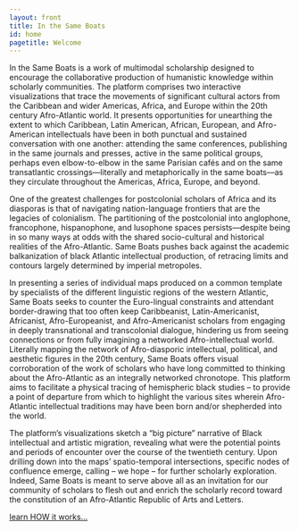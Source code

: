 ```yaml
---
layout: front
title: In the Same Boats
id: home
pagetitle: Welcome
---
```


In the Same Boats is a work of multimodal scholarship designed to encourage the collaborative production of humanistic knowledge within scholarly communities. The platform comprises two interactive visualizations that trace the movements of significant cultural actors from the Caribbean and wider Americas, Africa, and Europe within the 20th century Afro-Atlantic world. It presents opportunities for unearthing the extent to which Caribbean, Latin American, African, European, and Afro-American intellectuals have been in both punctual and sustained conversation with one another: attending the same conferences, publishing in the same journals and presses, active in the same political groups, perhaps even elbow-to-elbow in the same Parisian cafés and on the same transatlantic crossings––literally and metaphorically in the same boats––as they circulate throughout the Americas, Africa, Europe, and beyond.

One of the greatest challenges for postcolonial scholars of Africa and its diasporas is that of navigating nation-language frontiers that are the legacies of colonialism. The partitioning of the postcolonial into anglophone, francophone, hispanophone, and lusophone spaces persists—despite being in so many ways at odds with the shared socio-cultural and historical realities of the Afro-Atlantic. Same Boats pushes back against the academic balkanization of black Atlantic intellectual production, of retracing limits and contours largely determined by imperial metropoles.

In presenting a series of individual maps produced on a common template by specialists of the different linguistic regions of the western Atlantic, Same Boats seeks to counter the Euro-lingual constraints and attendant border-drawing that too often keep Caribbeanist, Latin-Americanist, Africanist, Afro-Europeanist, and Afro-Americanist scholars from engaging in deeply transnational and transcolonial dialogue, hindering us from seeing connections or from fully imagining a networked Afro-intellectual world. Literally mapping the network of Afro-diasporic intellectual, political, and aesthetic figures in the 20th century, Same Boats offers visual corroboration of the work of scholars who have long committed to thinking about the Afro-Atlantic as an integrally networked chronotope. This platform aims to facilitate a physical tracing of hemispheric black studies – to provide a point of departure from which to highlight the various sites wherein Afro-Atlantic intellectual traditions may have been born and/or shepherded into the world.

The platform’s visualizations sketch a “big picture” narrative of Black intellectual and artistic migration, revealing what were the potential points and periods of encounter over the course of the twentieth century. Upon drilling down into the maps’ spatio-temporal intersections, specific nodes of confluence emerge, calling – we hope – for further scholarly exploration. Indeed, Same Boats is meant to serve above all as an invitation for our community of scholars to flesh out and enrich the scholarly record toward the constitution of an Afro-Atlantic Republic of Arts and Letters.

[learn HOW it works...](/instructions/)


